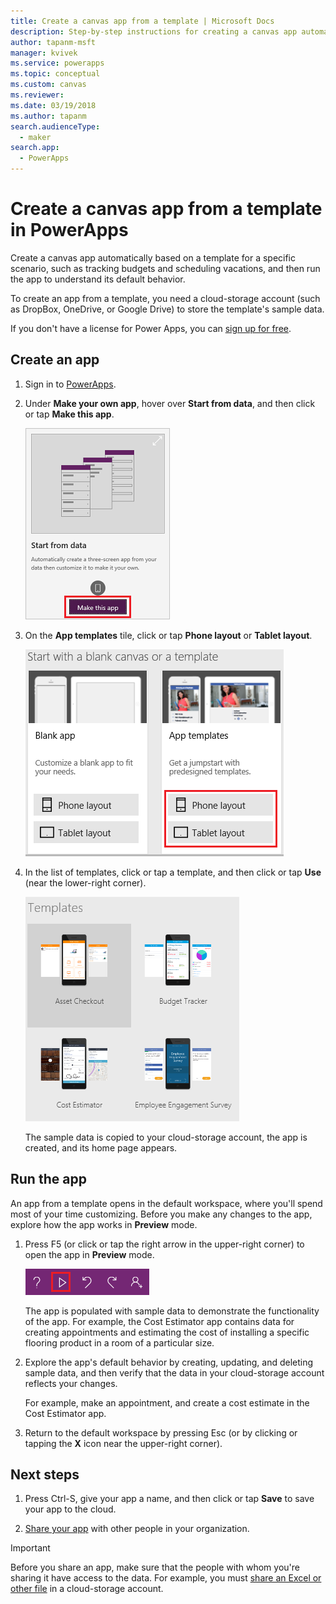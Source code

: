 ```yaml
---
title: Create a canvas app from a template | Microsoft Docs
description: Step-by-step instructions for creating a canvas app automatically based on a Power Apps template.
author: tapanm-msft
manager: kvivek
ms.service: powerapps
ms.topic: conceptual
ms.custom: canvas
ms.reviewer: 
ms.date: 03/19/2018
ms.author: tapanm
search.audienceType: 
  - maker
search.app: 
  - PowerApps
---
```

# Create a canvas app from a template in PowerApps

Create a canvas app automatically based on a template for a specific scenario, such as tracking budgets and scheduling vacations, and then run the app to understand its default behavior.

To create an app from a template, you need a cloud-storage account (such as DropBox, OneDrive, or Google Drive) to store the template's sample data.

If you don't have a license for Power Apps, you can [sign up for free](../signup-for-powerapps.md).

## Create an app

1. Sign in to [PowerApps](https://make.powerapps.com?utm_source=padocs&utm_medium=linkinadoc&utm_campaign=referralsfromdoc).

1. Under **Make your own app**, hover over **Start from data**, and then click or tap **Make this app**.

    ![Make this app tile](./media/get-started-test-drive/make-this-app.png)

1. On the **App templates** tile, click or tap **Phone layout** or **Tablet layout**.

    ![App from template tile](./media/get-started-test-drive/template-tile.png)

4. In the list of templates, click or tap a template, and then click or tap **Use** (near the lower-right corner).

    ![Open a Power Apps template](./media/get-started-test-drive/open-template.png)

    The sample data is copied to your cloud-storage account, the app is created, and its home page appears.

## Run the app
An app from a template opens in the default workspace, where you'll spend most of your time customizing. Before you make any changes to the app, explore how the app works in **Preview** mode.

1. Press F5 (or click or tap the right arrow in the upper-right corner) to open the app in **Preview** mode.

    ![Button to open Preview mode](./media/get-started-test-drive/open-preview.png)

    The app is populated with sample data to demonstrate the functionality of the app. For example, the Cost Estimator app contains data for creating appointments and estimating the cost of installing a specific flooring product in a room of a particular size.

4. Explore the app's default behavior by creating, updating, and deleting sample data, and then verify that the data in your cloud-storage account reflects your changes.

    For example, make an appointment, and create a cost estimate in the Cost Estimator app.

5. Return to the default workspace by pressing Esc (or by clicking or tapping the **X** icon near the upper-right corner).

## Next steps
1. Press Ctrl-S, give your app a name, and then click or tap **Save** to save your app to the cloud.

1. [Share your app](share-app.md) with other people in your organization.

> [!IMPORTANT]
> Before you share an app, make sure that the people with whom you're sharing it have access to the data. For example, you must [share an Excel or other file](share-app-data.md) in a cloud-storage account.
